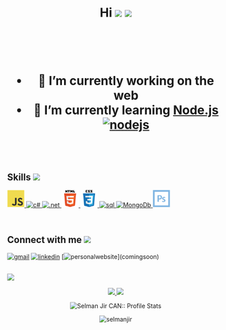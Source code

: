 <h1 align="center">Hi <img src="https://raw.githubusercontent.com/MartinHeinz/MartinHeinz/master/wave.gif" width="30px", I'm Jir </h1>
<a align="center" href="https://github.com/DenverCoder1/readme-typing-svg"><img  src="https://readme-typing-svg.herokuapp.com?lines=Software+Engineer+Student+4/4;A+passionate+Backend+Developer;NodeJs,+ASP.NET+MVC,+ASP.NET+Core;Algorithms%20|%20OOP%20;Always%20learning%20new%20things&center=true&width=500&height=50&color=green&"></a>

<br><br>
- 🔭 I’m currently working on the web
- 🌱 I’m currently learning <a href="https://nodejs.org/" target="_blank" rel="noreferrer"> Node.js <img src="https://avatars.githubusercontent.com/u/9950313?s=200&v=4" alt="nodejs" width="25" height="25"/> </a>
<br>

<h2> Skills <img src = "https://media2.giphy.com/media/QssGEmpkyEOhBCb7e1/giphy.gif?cid=ecf05e47a0n3gi1bfqntqmob8g9aid1oyj2wr3ds3mg700bl&rid=giphy.gif" width = 32px> </h2>
<p align="left">
<a href="https://developer.mozilla.org/en-US/docs/Web/JavaScript" target="_blank" rel="noreferrer"> 
<img src="https://raw.githubusercontent.com/devicons/devicon/master/icons/javascript/javascript-original.svg" alt="javascript" width="40" height="40"/> </a>
</a> <a href="https://docs.microsoft.com/tr-tr/dotnet/csharp/" target="_blank" rel="noreferrer"> 
<img src="https://sametakca.com/wp-content/uploads/2020/12/715px-C_Sharp_logo.png" alt="c#" width="40" height="40"/> </a> 
<a href="https://tr.wikipedia.org/wiki/.NET_Framework" target="_blank" rel="noreferrer"> 
<img src="https://upload.wikimedia.org/wikipedia/commons/thumb/a/a3/.NET_Logo.svg/2048px-.NET_Logo.svg.png" alt=".net" width="40" height="40"/> </a>
<a href="https://www.w3.org/html/" target="_blank" rel="noreferrer"> 
<img src="https://raw.githubusercontent.com/devicons/devicon/master/icons/html5/html5-original-wordmark.svg" alt="html5" width="40" height="40"/> 
<a href="https://www.w3schools.com/css/" target="_blank" rel="noreferrer"> 
<img src="https://raw.githubusercontent.com/devicons/devicon/master/icons/css3/css3-original-wordmark.svg" alt="css3" width="40" height="40"/> </a>
<a href="https://www.microsoft.com/tr-tr/sql-server/sql-server-2019/" target="_blank" rel="noreferrer"> 
<img src="https://cdn.hosting.com.tr/hosting/img/svg/windows/sqlserver.svg" alt="sql" width="40" height="40"/> </a>
<a href="https://www.mongodb.com/cloud/atlas/lp/try2?utm_content=controlhterms&utm_source=google&utm_campaign=gs_emea_turkey_search_core_brand_atlas_desktop&utm_term=mongodb&utm_medium=cpc_paid_search&utm_ad=e&utm_ad_campaign_id=12212624572&adgroup=115749712063&gclid=CjwKCAiAx8KQBhAGEiwAD3EiPyScMUri072CmiKQY6E-tjou6aSiJNDKyyCU2Kqyj0MMHDZY-IrAgBoCthwQAvD_BwE" target="_blank" rel="noreferrer"> 
<img src="https://forenda.com.tr/wp-content/uploads/2020/10/mongodb-logo.png" alt="MongoDb" width="40" height="40"/> </a>  
<a href="https://www.adobe.com/tr/products/photoshop.html?skwcid=AL!3085!3!474170962009!e!!g!!photoshop&mv=search&sdid=LZ32SYVR&ef_id=CjwKCAiAx8KQBhAGEiwAD3EiP6qvENj2MDq3IMz5aQexyTM8Uushro4jCryAvVibMLm177qIa4kuQxoCIVIQAvD_BwE:G:s&s_kwcid=AL!3085!3!474170962009!e!!g!!photoshop!1448694214!55308397806&gclid=CjwKCAiAx8KQBhAGEiwAD3EiP6qvENj2MDq3IMz5aQexyTM8Uushro4jCryAvVibMLm177qIa4kuQxoCIVIQAvD_BwE" target="_blank" rel="noreferrer"> 
<img src="https://raw.githubusercontent.com/devicons/devicon/master/icons/photoshop/photoshop-line.svg" alt="photoshop" width="40" height="40"/> </a>
</p>
<br>


<h2> Connect with me <img src='https://raw.githubusercontent.com/ShahriarShafin/ShahriarShafin/main/Assets/handshake.gif' width="100px"> </h2>

   [![gmail](https://img.shields.io/badge/Gmail-D14836?style=for-the-badge&logo=gmail&logoColor=white)](mailto:cselmanjir@gmail.com) [![linkedin](https://img.shields.io/badge/LinkedIn-0077B5?style=for-the-badge&logo=linkedin&logoColor=white)](https://www.linkedin.com/in/selman-jir-can-935815201//) [![personalwebsite](https://img.shields.io/badge/personal_website_(coming_soon)-000000?style=for-the-badge&logo=About.me&logoColor=white)](comingsoon)


<br>
<a href="https://www.youtube.com/watch?v=dQw4w9WgXcQ"><img src="https://user-images.githubusercontent.com/73097560/115834477-dbab4500-a447-11eb-908a-139a6edaec5c.gif"></a>

<p align="center">
    <a href="https://github.com/AVS1508">
      <img height="180em" src="https://github-readme-stats-eight-theta.vercel.app/api?username=selmanjir&show_icons=true&theme=algolia&include_all_commits=true&count_private=true"/>
      <img height="180em" src="https://github-readme-stats-eight-theta.vercel.app/api/top-langs/?username=selmanjir&layout=compact&langs_count=8&theme=algolia"/>
    </a>
    </p>

<p align="center" >
    <img height="180em"  src="http://github-readme-streak-stats.herokuapp.com?user=selmanjir&theme=algolia&date_format=%5BY%20%5DM%20j&background=193549" alt="Selman Jir CAN:: Profile Stats" />
</p>

<p align="center"> <img src="https://komarev.com/ghpvc/?username=selmanjir&label=Profile%20views&color=0e75b6&style=flat" alt="selmanjir" /> </p>

